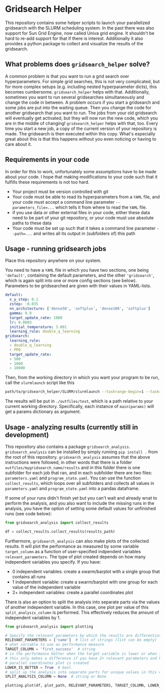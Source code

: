 # Gridsearch Helper
This repository contains some helper scripts to launch your parallelized gridsearch with the SLURM scheduling system. In the past there was also support for Sun Grid Engine, now called Univa grid engine. It shouldn't be hard to re-add support for that if there is interest.
Additionally it also provides a python package to collect and visualize the results of the gridsearch.


## What problems does `gridsearch_helper` solve?
A common problem is that you want to run a grid search over hyperparameters. For simple grid searches, this is not very complicated, but for more complex setups (e.g. including nested hyperparameter dicts), this becomes cumbersome. `gridsearch_helper` helps with that. Additionally, sometimes you want to run several gridsearches simultaneously and change the code in between. A problem occurs if you start a gridsearch and some jobs are put into the waiting queue. Then you change the code for another gridsearch that you want to run. The jobs from your old gridsearch will eventually get activated, but they will now run the new code, which you are in the middle of changing! `gridsearch_helper` helps with that, too. Every time you start a new job, a copy of the current version of your repository is made. The gridsearch is then executed within this copy. What's especially great about this is that this happens without you even noticing or having to care about it.

## Requirements in your code
In order for this to work, unfortunately some assumptions have to be made about your code. I hope that making modifications to your code such that it fulfills these requirements is not too hard.
- Your project must be version controlled with git
- Your code must be able to read its hyperparameters from a `YAML` file, and your code must accept a command line parameter `--parameters_file=...` which tells it from where to read the `YAML` file.
- if you use data or other external files in your code, either these data need to be part of your git repository, or your code must use absolute paths to these data
- Your code must be set up such that it takes a command line parameter `--path=...` and writes all its output in (subfolders of) this path

## Usage - running gridsearch jobs
Place this repository anywhere on your system.

You need to have a `YAML` file in which you have two sections, one being `'default'`, containing the default parameters, and the other `'gridsearch'`, which is again split into one or more config sections (see below). Parameters to be gridsearched are given with their values in YAML-lists.
```YAML
default:
  x_y_step: 0.1
  zstep: -0.035
  nn_architecture: ['dense50', 'softplus', 'dense100', 'softplus']
  gamma: 0.9
  target_update_rate: 1000
  lr: 0.0003
  initial_temperature: 3.001
  learning_rule: double_q_learning
gridsearch:
  learning_rule:
  - double_q_learning
  - PPO
  target_update_rate:
  - 500
  - 1000
  - 10000
```
Then, from the working directory in which you want your program to be run, call the `slurmlaunch` script like this

```bash
path/to/gridsearch_helper/SLURM/slurmlaunch --taskrange-begin=1 --taskrange-end=5 --time=00:10:00 --partition=cpu-shot --params-path=./parameters.yaml --path=outfiles/test
```
The results will be put in ``./outfiles/test``, which is a path relative to your current working directory. Specifically, each instance of ```main(params)``` will get a params dictionary as argument.

## Usage - analyzing results (currently still in development)
This repository also contains a package ``gridsearch_analysis``. ``gridsearch_analysis`` can be installed by simply running ``pip install .`` from the root of this repository.
``gridsearch_analysis`` assumes that the above instructions were followed, in other words that there is a folder ``outfiles/mygridsearch_name/results`` and in this folder there is one subfolder for each job that ran, and in each subfolder there are two files: ``parameters.yaml`` and ``program_state.yaml``. You can use the function ``collect_results``, which loops over all subfolders and collects all values in ``parameters.yaml`` and ``program_state.yaml`` into a pandas dataframe.

If some of your runs didn't finish yet but you can't wait and already wnat to perform the analysis, and you also want to include the missing runs in the analysis, you have the option of setting some default values for unfinished runs (see code below):

```python
from gridsearch_analysis import collect_results

df = collect_results.collect_results(results_path)
```

Furthermore, ``gridsearch_analysis`` can also make plots of the collected results. It will plot the performance as measured by some variable ``target_column`` as a function of user-specified indpendent variables ``relevant_parameters``. The type of plot created depends on how many independent variables you specify. If you have:
- 0  independent variables: create a swarm/barplot with a single group that contains all runs
- 1  independent variable: create a swarm/barplot with one group for each value of the independent variable
- 2+ independent variables: create a parallel coordinates plot

There is also an option to split the analysis into separate parts via the values of another independent variable. In this case, one plot per value of this ``split_analysis_column`` is performed. This effectively reduces the amount of independent variables by 1.

```python
from gridsearch_analysis import plotting

# Specify the relevant parameters by which the results are differentiated
RELEVANT_PARAMETERS = ['name']  # list of strings (list can be empty)
# what variable to use as performance measure
TARGET_COLUMN = 'first_success'  # string
# is the performance better when the target variable is lower or when it is higher?
# this only makes a difference if you have 2+ relevant parameters and hence when a
# parallel coordinates plot is created
LOWER_IS_BETTER = True  # bool
# split up the analysis into separate parts for unique values in this column
SPLIT_ANALYSIS_COLUMN = None  # string or None

plotting.plot(df, plot_path, RELEVANT_PARAMETERS, TARGET_COLUMN, LOWER_IS_BETTER, SPLIT_ANALYSIS_COLUMN, VAR_ORDER)
```
